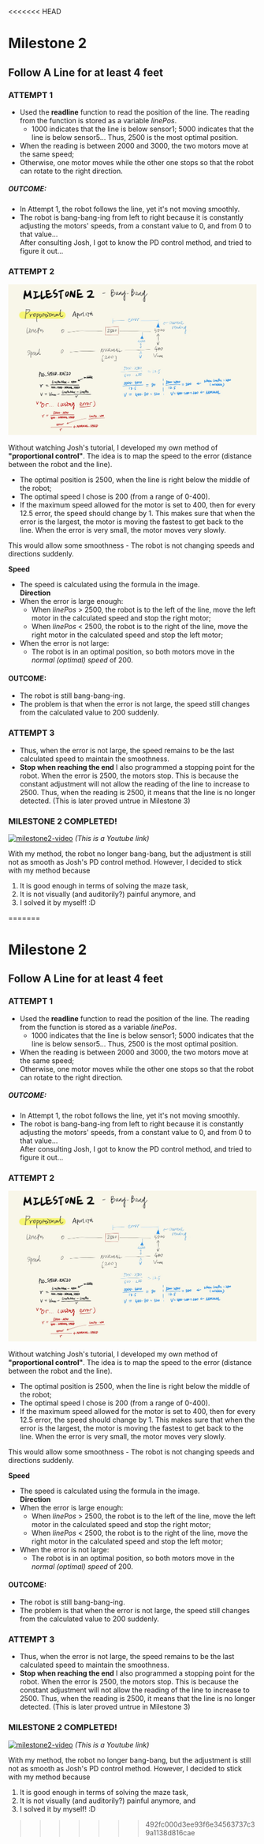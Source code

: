 <<<<<<< HEAD
# Milestone 2
## Follow A Line for at least 4 feet

### ATTEMPT 1
- Used the **readline** function to read the position of the line. The reading from the function is stored as a variable *linePos*.
  - 1000 indicates that the line is below sensor1; 5000 indicates that the line is below sensor5... Thus, 2500 is the most optimal position.
- When the reading is between 2000 and 3000, the two motors move at the same speed;
- Otherwise, one motor moves while the other one stops so that the robot can rotate to the right direction.

##### OUTCOME: 
- In Attempt 1, the robot follows the line, yet it's not moving smoothly.   
- The robot is bang-bang-ing from left to right because it is constantly adjusting the motors' speeds, from a constant value to 0, and from 0 to that value...  
After consulting Josh, I got to know the PD control method, and tried to figure it out...

### ATTEMPT 2

![BANG-BANG](BANG-BANG.jpg)

Without watching Josh's tutorial, I developed my own method of **"proportional control"**. The idea is to map the speed to the error (distance between the robot and the line).
- The optimal position is 2500, when the line is right below the middle of the robot;  
- The optimal speed I chose is 200 (from a range of 0-400).  
- If the maximum speed allowed for the motor is set to 400, then for every 12.5 error, the speed should change by 1. This makes sure that when the error is the largest, the motor is moving the fastest to get back to the line. When the error is very small, the motor moves very slowly.   

This would allow some smoothness - The robot is not changing speeds and directions suddenly.

**Speed**
- The speed is calculated using the formula in the image.  
**Direction**   
- When the error is large enough:
  - When *linePos* > 2500, the robot is to the left of the line, move the left motor in the calculated speed and stop the right motor;
  - When *linePos* < 2500, the robot is to the right of the line, move the right motor in the calculated speed and stop the left motor;   
- When the error is not large:
  - The robot is in an optimal position, so both motors move in the *normal (optimal) speed* of 200.

#### OUTCOME: 
- The robot is still bang-bang-ing.
- The problem is that when the error is not large, the speed still changes from the calculated value to 200 suddenly.


### ATTEMPT 3
- Thus, when the error is not large, the speed remains to be the last calculated speed to maintain the smoothness.
- **Stop when reaching the end**
  I also programmed a stopping point for the robot. When the error is 2500, the motors stop. This is because the constant adjustment will not allow the reading of the line to increase to 2500. Thus, when the reading is 2500, it means that the line is no longer detected.
  (This is later proved untrue in Milestone 3)

### MILESTONE 2 COMPLETED!   
[![milestone2-video](http://img.youtube.com/vi/b3Bkt6sIzog/0.jpg)](https://www.youtube.com/watch?v=b3Bkt6sIzog)
*(This is a Youtube link)*  

With my method, the robot no longer bang-bang, but the adjustment is still not as smooth as Josh's PD control method. However, I decided to stick with my method because 
1) It is good enough in terms of solving the maze task, 
2) It is not visually (and auditorily?) painful anymore, and 
3) I solved it by myself! :D

=======
# Milestone 2
## Follow A Line for at least 4 feet

### ATTEMPT 1
- Used the **readline** function to read the position of the line. The reading from the function is stored as a variable *linePos*.
  - 1000 indicates that the line is below sensor1; 5000 indicates that the line is below sensor5... Thus, 2500 is the most optimal position.
- When the reading is between 2000 and 3000, the two motors move at the same speed;
- Otherwise, one motor moves while the other one stops so that the robot can rotate to the right direction.

##### OUTCOME: 
- In Attempt 1, the robot follows the line, yet it's not moving smoothly.   
- The robot is bang-bang-ing from left to right because it is constantly adjusting the motors' speeds, from a constant value to 0, and from 0 to that value...  
After consulting Josh, I got to know the PD control method, and tried to figure it out...

### ATTEMPT 2

![BANG-BANG](BANG-BANG.jpg)

Without watching Josh's tutorial, I developed my own method of **"proportional control"**. The idea is to map the speed to the error (distance between the robot and the line).
- The optimal position is 2500, when the line is right below the middle of the robot;  
- The optimal speed I chose is 200 (from a range of 0-400).  
- If the maximum speed allowed for the motor is set to 400, then for every 12.5 error, the speed should change by 1. This makes sure that when the error is the largest, the motor is moving the fastest to get back to the line. When the error is very small, the motor moves very slowly.   

This would allow some smoothness - The robot is not changing speeds and directions suddenly.

**Speed**
- The speed is calculated using the formula in the image.  
**Direction**   
- When the error is large enough:
  - When *linePos* > 2500, the robot is to the left of the line, move the left motor in the calculated speed and stop the right motor;
  - When *linePos* < 2500, the robot is to the right of the line, move the right motor in the calculated speed and stop the left motor;   
- When the error is not large:
  - The robot is in an optimal position, so both motors move in the *normal (optimal) speed* of 200.

#### OUTCOME: 
- The robot is still bang-bang-ing.
- The problem is that when the error is not large, the speed still changes from the calculated value to 200 suddenly.


### ATTEMPT 3
- Thus, when the error is not large, the speed remains to be the last calculated speed to maintain the smoothness.
- **Stop when reaching the end**
  I also programmed a stopping point for the robot. When the error is 2500, the motors stop. This is because the constant adjustment will not allow the reading of the line to increase to 2500. Thus, when the reading is 2500, it means that the line is no longer detected.
  (This is later proved untrue in Milestone 3)

### MILESTONE 2 COMPLETED!   
[![milestone2-video](http://img.youtube.com/vi/b3Bkt6sIzog/0.jpg)](https://www.youtube.com/watch?v=b3Bkt6sIzog)
*(This is a Youtube link)*  

With my method, the robot no longer bang-bang, but the adjustment is still not as smooth as Josh's PD control method. However, I decided to stick with my method because 
1) It is good enough in terms of solving the maze task, 
2) It is not visually (and auditorily?) painful anymore, and 
3) I solved it by myself! :D

>>>>>>> 492fc000d3ee93f6e34563737c39a1138d816cae
